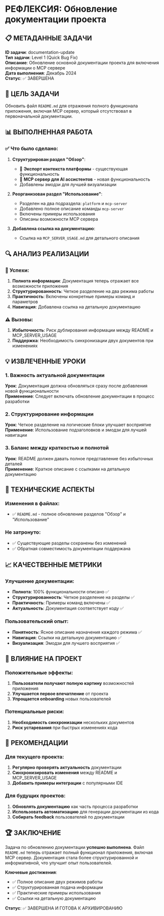 # РЕФЛЕКСИЯ: Обновление документации проекта

## 📋 МЕТАДАННЫЕ ЗАДАЧИ

**ID задачи**: documentation-update  
**Тип задачи**: Level 1 (Quick Bug Fix)  
**Описание**: Обновление основной документации проекта для включения информации о MCP сервере  
**Дата выполнения**: Декабрь 2024  
**Статус**: ✅ ЗАВЕРШЕНА

## 🎯 ЦЕЛЬ ЗАДАЧИ

Обновить файл `README.md` для отражения полного функционала приложения, включая MCP сервер, который отсутствовал в первоначальной документации.

## 📊 ВЫПОЛНЕННАЯ РАБОТА

### ✅ Что было сделано:

1. **Структурирован раздел "Обзор"**:
   - 🔄 **Экспорт контекста платформы** - существующая функциональность
   - 🤖 **MCP сервер для AI ассистентов** - новая функциональность
   - Добавлены эмодзи для лучшей визуализации

2. **Реорганизован раздел "Использование"**:
   - Разделен на два подраздела: `platform` и `mcp-server`
   - Добавлено полное описание команды `mcp-server`
   - Включены примеры использования
   - Описаны возможности MCP сервера

3. **Добавлена ссылка на документацию**:
   - Ссылка на `MCP_SERVER_USAGE.md` для детального описания

## 🔍 АНАЛИЗ РЕАЛИЗАЦИИ

### 🎉 Успехи:

1. **Полнота информации**: Документация теперь отражает все возможности приложения
2. **Структурированность**: Четкое разделение на два режима работы
3. **Практичность**: Включены конкретные примеры команд и параметров
4. **Навигация**: Добавлена ссылка на детальную документацию

### ⚠️ Вызовы:

1. **Избыточность**: Риск дублирования информации между README и MCP_SERVER_USAGE
2. **Поддержка**: Необходимость синхронизации двух документов при изменениях

## 💡 ИЗВЛЕЧЕННЫЕ УРОКИ

### 1. Важность актуальной документации
**Урок**: Документация должна обновляться сразу после добавления новой функциональности  
**Применение**: Следует включать обновление документации в процесс разработки

### 2. Структурирование информации
**Урок**: Четкое разделение на логические блоки улучшает восприятие  
**Применение**: Использование подзаголовков и эмодзи для лучшей навигации

### 3. Баланс между краткостью и полнотой
**Урок**: README должен давать полное представление без избыточных деталей  
**Применение**: Краткое описание с ссылками на детальную документацию

## 🔧 ТЕХНИЧЕСКИЕ АСПЕКТЫ

### Изменения в файлах:
- ✅ `README.md` - полное обновление разделов "Обзор" и "Использование"

### Не затронуто:
- ✅ Существующие разделы сохранены без изменений
- ✅ Обратная совместимость документации поддержана

## 📈 КАЧЕСТВЕННЫЕ МЕТРИКИ

### Улучшение документации:
- **Полнота**: 100% функциональности описано ✅
- **Структурированность**: Четкое разделение на разделы ✅
- **Практичность**: Примеры команд включены ✅
- **Актуальность**: Документация соответствует коду ✅

### Пользовательский опыт:
- **Понятность**: Ясное описание назначения каждого режима ✅
- **Навигация**: Ссылки на детальную документацию ✅
- **Визуализация**: Эмодзи для лучшего восприятия ✅

## 🚀 ВЛИЯНИЕ НА ПРОЕКТ

### Положительные эффекты:
1. **Пользователи получают полную картину** возможностей приложения
2. **Улучшается первое впечатление** от проекта
3. **Упрощается onboarding** новых пользователей

### Потенциальные риски:
1. **Необходимость синхронизации** нескольких документов
2. **Риск устаревания** при быстрых изменениях кода

## 🎯 РЕКОМЕНДАЦИИ

### Для текущего проекта:
1. **Регулярно проверять актуальность** документации
2. **Синхронизировать изменения** между README и MCP_SERVER_USAGE
3. **Добавить примеры интеграции** с популярными IDE

### Для будущих проектов:
1. **Обновлять документацию** как часть процесса разработки
2. **Использовать автоматизацию** для генерации документации из кода
3. **Собирать feedback** пользователей по документации

## 🏆 ЗАКЛЮЧЕНИЕ

Задача по обновлению документации **успешно выполнена**. Файл `README.md` теперь отражает полный функционал приложения, включая MCP сервер. Документация стала более структурированной и информативной, что улучшит опыт пользователей.

**Ключевые достижения**:
- ✅ Полное описание двух режимов работы
- ✅ Структурированная подача информации  
- ✅ Практические примеры использования
- ✅ Ссылки на детальную документацию

**Статус**: ✅ ЗАВЕРШЕНА И ГОТОВА К АРХИВИРОВАНИЮ 